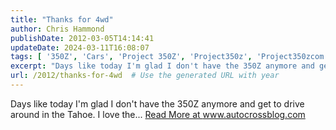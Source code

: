 ```yaml
---
title: "Thanks for 4wd"
author: Chris Hammond
publishDate: 2012-03-05T14:14:41
updateDate: 2024-03-11T16:08:07
tags: [ '350Z', 'Cars', 'Project 350Z', 'Project350z', 'Project350zcom' ]
excerpt: "Days like today I'm glad I don't have the 350Z anymore and get to drive around in the Tahoe. I love the..."
url: /2012/thanks-for-4wd  # Use the generated URL with year
---
```

Days like today I'm glad I don't have the 350Z anymore and get to drive around in the Tahoe. I love the... <a href="https://www.autocrossblog.com/thanks-for-4wd">Read More at www.autocrossblog.com</a>
